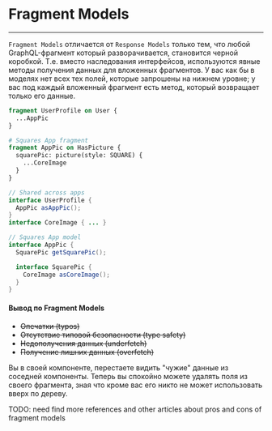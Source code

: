 # Fragment Models

-----

`Fragment Models` отличается от `Response Models` только тем, что любой GraphQL-фрагмент который разворачивается, становится черной коробкой. Т.е. вместо наследования интерфейсов, используются явные методы получения данных для вложенных фрагментов. У вас как бы в моделях нет всех тех полей, которые запрошены на нижнем уровне; у вас под каждый вложенный фрагмент есть метод, который возвращает только его данные.

```graphql
fragment UserProfile on User {
  ...AppPic
}

# Squares App fragment
fragment AppPic on HasPicture {
  squarePic: picture(style: SQUARE) {
    ...CoreImage
  }
}
```

```java
// Shared across apps
interface UserProfile {
  AppPic asAppPic();
}
interface CoreImage { ... }

// Squares App model
interface AppPic {
  SquarePic getSquarePic();

  interface SquarePic {
    CoreImage asCoreImage();
  }
}
```

#### Вывод по Fragment Models

- ~~Опечатки (typos)~~
- ~~Отсутствие типовой безопасности (type safety)~~
- ~~Недополучения данных (underfetch)~~
- ~~Получение лишних данных (overfetch)~~

Вы в своей компоненте, перестаете видить "чужие" данные из соседней компоненты. Теперь вы спокойно можете удалять поля из своего фрагмента, зная что кроме вас его никто не может использовать вверх по дереву.

TODO: need find more references and other articles about pros and cons of fragment models
